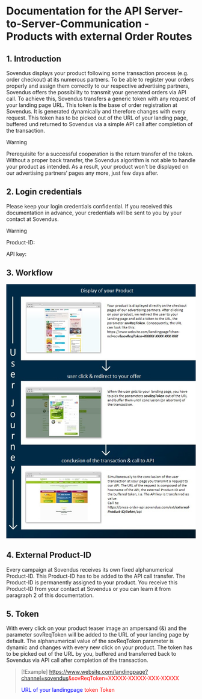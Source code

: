 # Documentation for the API Server-to-Server-Communication - Products with external Order Routes

## 1. Introduction

Sovendus displays your product following some transaction process (e.g. order checkout) at its numerous partners. To be able to register your orders properly and assign them correctly to our respective advertising partners, Sovendus offers the possibility to transmit your generated orders via API call.
To achieve this, Sovendus transfers a generic token with any request of your landing page URL. This token is the base of order registration at Sovendus. It is generated dynamically and therefore changes with every request. This token has to be picked out of the URL of your landing page, buffered und returned to Sovendus via a simple API call after completion of the transaction.

> [!WARNING]
> Prerequisite for a successful cooperation is the return transfer of the token.
> Without a proper back transfer, the Sovendus algorithm is not able to handle your product as intended. As a
> result, your product won’t be displayed on our advertising partners‘ pages any more, just few days after.

## 2. Login credentials

Please keep your login credentials confidential. If you received this documentation in advance, your credentials will be sent to you by your contact at Sovendus.

> [!WARNING]
> Product-ID:
>
> API key:
>

## 3. Workflow

![Workflow-image](https://raw.githubusercontent.com/Sovendus-GmbH/Generic-Sovendus-Checkout-Products-Postback-Integration-Documentation/main/workflowimg.png)

## 4. External Product-ID
Every campaign at Sovendus receives its own fixed alphanumerical Product-ID. This Product-ID has to be added to the API call transfer. The Product-ID is permanently assigned to your product.
You receive this Product-ID from your contact at Sovendus or you can learn it from paragraph 2 of this documentation.

## 5. Token
With every click on your product teaser image an ampersand (&) and the parameter sovReqToken will be added to the URL of your landing page by default. The alphanumerical value of the sovReqToken parameter is dynamic and changes with every new click on your product. The token has to be picked out of the URL by you, buffered and transferred back to Sovendus via API call after completion of the transaction.

> [!Example]
> <span style="color: blue;">https://www.website.com/landingpage?channel=sovendus</span><span style="color: red;">&sovReqToken=XXXXX-XXXXX-XXX-XXXXX</span>
>
> <span style="color: blue;">URL of your landingpage</span> <span style="color: red;">token</span> <span style="color: red;">Token</span>